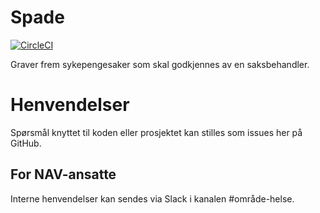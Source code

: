 Spade
=====

[![CircleCI](https://circleci.com/gh/navikt/helse-spade.svg?style=svg)](https://circleci.com/gh/navikt/helse-spade)

Graver frem sykepengesaker som skal godkjennes av en saksbehandler.

# Henvendelser

Spørsmål knyttet til koden eller prosjektet kan stilles som issues her på GitHub.

## For NAV-ansatte

Interne henvendelser kan sendes via Slack i kanalen #område-helse.
